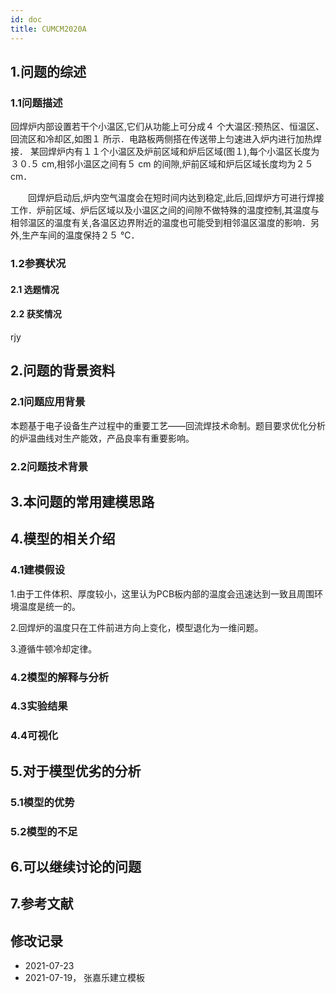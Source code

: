 ```yaml
---
id: doc
title: CUMCM2020A   
---           
```

## 1.问题的综述

### 1.1问题描述  

回焊炉内部设置若干个小温区,它们从功能上可分成４ 个大温区:预热区、恒温区、回流区和冷却区,如图１ 所示．电路板两侧搭在传送带上匀速进入炉内进行加热焊接．
某回焊炉内有１１个小温区及炉前区域和炉后区域(图１),每个小温区长度为３０.５ cm,相邻小温区之间有５ cm 的间隙,炉前区域和炉后区域长度均为２５ cm．

　　回焊炉启动后,炉内空气温度会在短时间内达到稳定,此后,回焊炉方可进行焊接工作．炉前区域、炉后区域以及小温区之间的间隙不做特殊的温度控制,其温度与相邻温区的温度有关,各温区边界附近的温度也可能受到相邻温区温度的影响．另外,生产车间的温度保持２５ ℃．

### 1.2参赛状况
#### 2.1 选题情况
#### 2.2 获奖情况
rjy

## 2.问题的背景资料
### 2.1问题应用背景
本题基于电子设备生产过程中的重要工艺——回流焊技术命制。题目要求优化分析的炉温曲线对生产能效，产品良率有重要影响。
### 2.2问题技术背景


## 3.本问题的常用建模思路

## 4.模型的相关介绍
### 4.1建模假设

1.由于工件体积、厚度较小，这里认为PCB板内部的温度会迅速达到一致且周围环境温度是统一的。

2.回焊炉的温度只在工件前进方向上变化，模型退化为一维问题。

3.遵循牛顿冷却定律。

### 4.2模型的解释与分析


### 4.3实验结果

### 4.4可视化


## 5.对于模型优劣的分析

### 5.1模型的优势


### 5.2模型的不足
## 6.可以继续讨论的问题


## 7.参考文献


## 修改记录
- 2021-07-23
- 2021-07-19， 张嘉乐建立模板

